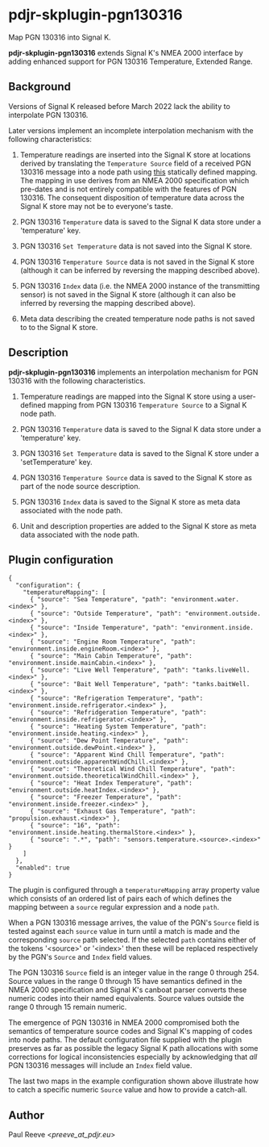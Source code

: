 # pdjr-skplugin-pgn130316

Map PGN 130316 into Signal K.

**pdjr-skplugin-pgn130316** extends Signal K's NMEA 2000 interface by
adding enhanced support for PGN 130316 Temperature, Extended Range.

## Background

Versions of Signal K released before March 2022 lack the ability to
interpolate PGN 130316.

Later versions implement an incomplete interpolation mechanism with
the following characteristics:

1. Temperature readings are inserted into the Signal K store at
   locations derived by translating the ```Temperature Source``` field
   of a received PGN 130316 message into a node path using 
   [this](https://github.com/SignalK/n2k-signalk/blob/master/temperatureMappings.js)
   statically defined mapping.
   The mapping in use derives from an NMEA 2000 specification which
   pre-dates and is not entirely compatible with the features of PGN
   130316.
   The consequent disposition of temperature data across the Signal K
   store may not be to everyone's taste.

2. PGN 130316 ```Temperature``` data is saved to the Signal K data
   store under a 'temperature' key.
   
3. PGN 130316 ```Set Temperature``` data is not saved into the Signal K
   store.

4. PGN 130316 ```Temperature Source``` data is not saved in the Signal
   K store (although it can be inferred by reversing the mapping
   described above).

5. PGN 130316 ```Index``` data (i.e. the NMEA 2000 instance of the
   transmitting sensor) is not saved in the Signal K store (although it
   can also be inferred by reversing the mapping described above).
   
6. Meta data describing the created temperature node paths is not
   saved to to the Signal K store.

## Description

**pdjr-skplugin-pgn130316** implements an interpolation mechanism for
PGN 130316 with the following characteristics.

1. Temperature readings are mapped into the Signal K store using a
   user-defined mapping from PGN 130316 ```Temperature Source``` to a
   Signal K node path.

2. PGN 130316 ```Temperature``` data is saved to the Signal K data
   store under a 'temperature' key.
   
3. PGN 130316 ```Set Temperature``` data is saved to the Signal K
   store under a 'setTemperature' key.

4. PGN 130316 ```Temperature Source``` data is saved to the Signal K
   store as part of the node source description.  

5. PGN 130316 ```Index``` data is saved to the Signal K store as meta
   data associated with the node path.

6. Unit and description properties are added to the Signal K store as
   meta data associated with the node path.

## Plugin configuration

```
{
  "configuration": {
    "temperatureMapping": [
      { "source": "Sea Temperature", "path": "environment.water.<index>" },
      { "source": "Outside Temperature", "path": "environment.outside.<index>" },
      { "source": "Inside Temperature", "path": "environment.inside.<index>" },
      { "source": "Engine Room Temperature", "path": "environment.inside.engineRoom.<index>" },
      { "source": "Main Cabin Temperature", "path": "environment.inside.mainCabin.<index>" },
      { "source": "Live Well Temperature", "path": "tanks.liveWell.<index>" },
      { "source": "Bait Well Temperature", "path": "tanks.baitWell.<index>" },
      { "source": "Refrigeration Temperature", "path": "environment.inside.refrigerator.<index>" },
      { "source": "Refridgeration Temperature", "path": "environment.inside.refrigerator.<index>" },
      { "source": "Heating System Temperature", "path": "environment.inside.heating.<index>" },
      { "source": "Dew Point Temperature", "path": "environment.outside.dewPoint.<index>" },
      { "source": "Apparent Wind Chill Temperature", "path": "environment.outside.apparentWindChill.<index>" },
      { "source": "Theoretical Wind Chill Temperature", "path": "environment.outside.theoreticalWindChill.<index>" },
      { "source": "Heat Index Temperature", "path": "environment.outside.heatIndex.<index>" },
      { "source": "Freezer Temperature", "path": "environment.inside.freezer.<index>" },
      { "source": "Exhaust Gas Temperature", "path": "propulsion.exhaust.<index>" },
      { "source": "16", "path": "environment.inside.heating.thermalStore.<index>" },
      { "source": ".*", "path": "sensors.temperature.<source>.<index>" }
    ]                                                             
  },                                                              
  "enabled": true                                                 
}                  
```

The plugin is configured through a ```temperatureMapping``` array
property value which consists of an ordered list of pairs each of which
defines the mapping between a ```source``` regular expression and a
node ```path```.

When a PGN 130316 message arrives, the value of the PGN's ```Source```
field is tested against each ```source``` value in turn until a match
is made and the corresponding ```source``` path selected.
If the selected ```path``` contains either of the tokens '\<source\>'
or '\<index\>' then these will be replaced respectively by the PGN's
```Source``` and ```Index``` field values. 

The PGN 130316  ```Source``` field is an integer value in the range 0
through 254.
Source values in the range 0 through 15 have semantics defined in the
NMEA 2000 specification and Signal K's canboat parser converts these
numeric codes into their named equivalents.
Source values outside the range 0 through 15 remain numeric.

The emergence of PGN 130316 in NMEA 2000 compromised both the semantics
of temperature source codes and Signal K's mapping of codes into node
paths.
The default configuration file supplied with the plugin preserves as far
as possible the legacy Signal K path allocations with some corrections for
logical inconsistencies especially by acknowledging that *all* PGN
130316 messages will include an ```Index``` field value.

The last two maps in the example configuration shown above illustrate
how to catch a specific numeric ```Source``` value and how to provide
a catch-all.

## Author

Paul Reeve <*preeve_at_pdjr.eu*>
